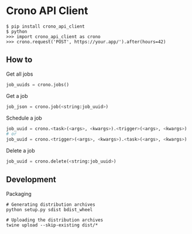 # Crono API Client

	$ pip install crono_api_client
	$ python
	>>> import crono_api_client as crono
	>>> crono.request('POST', https://your.app/').after(hours=42)

## How to

Get all jobs

```python
job_uuids = crono.jobs()
```

Get a job

```python
job_json = crono.job(<string:job_uuid>)
```

Schedule a job

```python
job_uuid = crono.<task>(<args>, <kwargs>).<trigger>(<args>, <kwargs>)
# or
job_uuid = crono.<trigger>(<args>, <kwargs>).<task>(<args>, <kwargs>)
```

Delete a job

```python
job_uuid = crono.delete(<string:job_uuid>)
```

## Development

Packaging

	# Generating distribution archives
	python setup.py sdist bdist_wheel

	# Uploading the distribution archives
	twine upload --skip-existing dist/*
